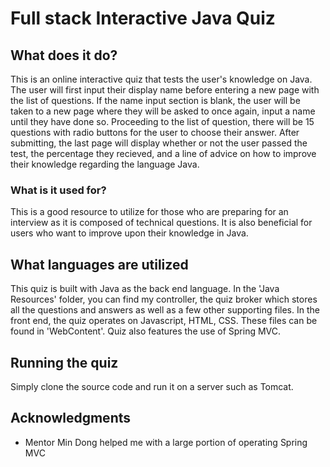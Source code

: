 # Full stack Interactive Java Quiz

## What does it do?

This is an online interactive quiz that tests the user's knowledge on Java. 
The user will first input their display name before entering a new page with the list of questions. If the name input section is blank, the user will be taken to a new page where they will be asked to once again, input a name until they have done so.
Proceeding to the list of question, there will be 15 questions with radio buttons for the user to choose their answer. 
After submitting, the last page will display whether or not the user passed the test, the percentage they recieved, and a line of advice on how to improve their knowledge regarding the language Java.

### What is it used for?

This is a good resource to utilize for those who are preparing for an interview as it is composed of technical questions. It is also beneficial for users who want to improve upon their knowledge in Java.

## What languages are utilized

This quiz is built with Java as the back end language. In the 'Java Resources' folder, you can find my controller, the quiz broker which stores all the questions and answers as well as a few other supporting files.
In the front end, the quiz operates on Javascript, HTML, CSS. These files can be found in 'WebContent'.
Quiz also features the use of Spring MVC.

## Running the quiz
Simply clone the source code and run it on a server such as Tomcat.

## Acknowledgments

* Mentor Min Dong helped me with a large portion of operating Spring MVC
